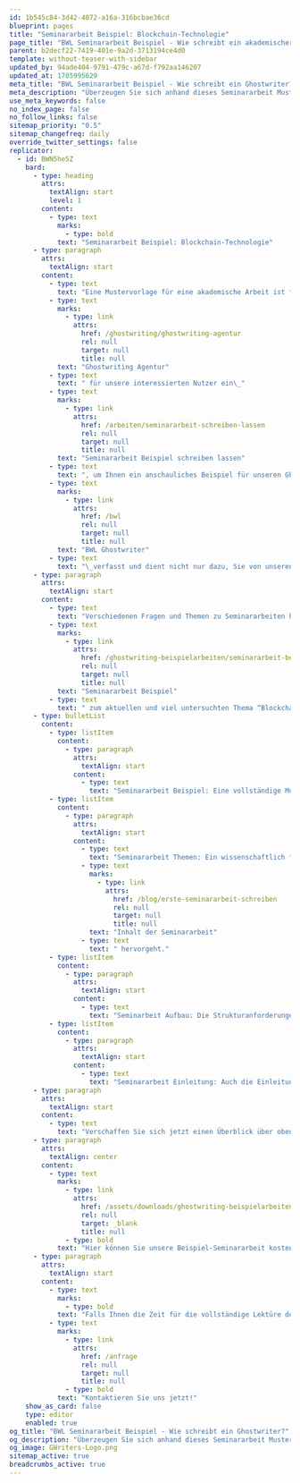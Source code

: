 ```yaml
---
id: 1b545c84-3d42-4072-a16a-316bcbae36cd
blueprint: pages
title: "Seminararbeit Beispiel: Blockchain-Technologie"
page_title: "BWL Seminararbeit Beispiel - Wie schreibt ein akademischer Ghostwriter?"
parent: b2decf22-7419-401e-9a2d-3713194ce4d0
template: without-teaser-with-sidebar
updated_by: 94ade404-9791-479c-a67d-f792aa146207
updated_at: 1705995629
meta_title: "BWL Seminararbeit Beispiel - Wie schreibt ein Ghostwriter?"
meta_description: "Überzeugen Sie sich anhand dieses Seminararbeit Musters von unserer Expertise und nutzen Sie diese als Leitfaden. Lesen Sie hier mehr."
use_meta_keywords: false
no_index_page: false
no_follow_links: false
sitemap_priority: "0.5"
sitemap_changefreq: daily
override_twitter_settings: false
replicator:
  - id: BWN5he5Z
    bard:
      - type: heading
        attrs:
          textAlign: start
          level: 1
        content:
          - type: text
            marks:
              - type: bold
            text: "Seminararbeit Beispiel: Blockchain-Technologie"
      - type: paragraph
        attrs:
          textAlign: start
        content:
          - type: text
            text: "Eine Mustervorlage für eine akademische Arbeit ist für alle unsere Kunden sehr hilfreich und genau aus diesem Grund haben wir als "
          - type: text
            marks:
              - type: link
                attrs:
                  href: /ghostwriting/ghostwriting-agentur
                  rel: null
                  target: null
                  title: null
            text: "Ghostwriting Agentur"
          - type: text
            text: " für unsere interessierten Nutzer ein\_"
          - type: text
            marks:
              - type: link
                attrs:
                  href: /arbeiten/seminararbeit-schreiben-lassen
                  rel: null
                  target: null
                  title: null
            text: "Seminararbeit Beispiel schreiben lassen"
          - type: text
            text: ", um Ihnen ein anschauliches Beispiel für unseren Ghostwriting Service zu bieten. Diese Muster Seminararbeit wurde im Fachbereich der Betriebswirtschaftslehre von einem unserer besten\_"
          - type: text
            marks:
              - type: link
                attrs:
                  href: /bwl
                  rel: null
                  target: null
                  title: null
            text: "BWL Ghostwriter"
          - type: text
            text: "\_verfasst und dient nicht nur dazu, Sie von unseren Qualitätsstandards zu überzeugen, sondern auch dazu, allen hilfesuchenden Studenten zu helfen, ihre eigenen Arbeiten besser zu strukturieren und sich an einem Beispiel für eine professionell erstellte wissenschaftliche Arbeit orientieren zu können."
      - type: paragraph
        attrs:
          textAlign: start
        content:
          - type: text
            text: "Verschiedenen Fragen und Themen zu Seminararbeiten häufen sich immer wieder bei uns und wir möchten allen Interessierten hiermit eine kompetente Hilfestellung bieten. Um folgende Punkte anschaulich zu demonstrieren, haben wir das folgende "
          - type: text
            marks:
              - type: link
                attrs:
                  href: /ghostwriting-beispielarbeiten/seminararbeit-beispiel
                  rel: null
                  target: null
                  title: null
            text: "Seminararbeit Beispiel"
          - type: text
            text: " zum aktuellen und viel untersuchten Thema “Blockchains” verfasst:"
      - type: bulletList
        content:
          - type: listItem
            content:
              - type: paragraph
                attrs:
                  textAlign: start
                content:
                  - type: text
                    text: "Seminararbeit Beispiel: Eine vollständige Mustervorlage, an der Sie sich orientieren können und die unseren hohen Qualitätsstandards verdeutlicht."
          - type: listItem
            content:
              - type: paragraph
                attrs:
                  textAlign: start
                content:
                  - type: text
                    text: "Seminararbeit Themen: Ein wissenschaftlich formuliertes Thema aus welchem der "
                  - type: text
                    marks:
                      - type: link
                        attrs:
                          href: /blog/erste-seminararbeit-schreiben
                          rel: null
                          target: null
                          title: null
                    text: "Inhalt der Seminararbeit"
                  - type: text
                    text: " hervorgeht."
          - type: listItem
            content:
              - type: paragraph
                attrs:
                  textAlign: start
                content:
                  - type: text
                    text: "Seminarbeit Aufbau: Die Strukturanforderungen einer qualitativen Seminararbeit werden hier verdeutlicht."
          - type: listItem
            content:
              - type: paragraph
                attrs:
                  textAlign: start
                content:
                  - type: text
                    text: "Seminararbeit Einleitung: Auch die Einleitung und damit das prägnante Zusammenfassen der Kernpunkte einer Seminararbeit werden hier demonstriert."
      - type: paragraph
        attrs:
          textAlign: start
        content:
          - type: text
            text: "Verschaffen Sie sich jetzt einen Überblick über oben genannten Themen und die Qualität unseres Services anhand des folgenden Seminararbeit Beispiels."
      - type: paragraph
        attrs:
          textAlign: center
        content:
          - type: text
            marks:
              - type: link
                attrs:
                  href: /assets/downloads/ghostwriting-beispielarbeiten/Seminararbeit-Beispiel-VWL-Blockchain-Technologie.pdf
                  rel: null
                  target: _blank
                  title: null
              - type: bold
            text: "Hier können Sie unsere Beispiel-Seminararbeit kostenlos herunterladen!"
      - type: paragraph
        attrs:
          textAlign: start
        content:
          - type: text
            marks:
              - type: bold
            text: "Falls Ihnen die Zeit für die vollständige Lektüre des Seminararbeit Beispiels fehlt, aber dennoch Unterstützung benötigen, dann stellen Sie uns schnell und unkompliziert eine kostenlos Anfrage. Unsere akademischen Experten werden Ihnen kompetent zur Seite stehen und Sie unverbindlich beraten.\_"
          - type: text
            marks:
              - type: link
                attrs:
                  href: /anfrage
                  rel: null
                  target: null
                  title: null
              - type: bold
            text: "Kontaktieren Sie uns jetzt!"
    show_as_card: false
    type: editor
    enabled: true
og_title: "BWL Seminararbeit Beispiel - Wie schreibt ein Ghostwriter?"
og_description: "Überzeugen Sie sich anhand dieses Seminararbeit Musters von unserer Expertise und nutzen Sie diese als Leitfaden. Lesen Sie hier mehr."
og_image: GWriters-Logo.png
sitemap_active: true
breadcrumbs_active: true
---
```

